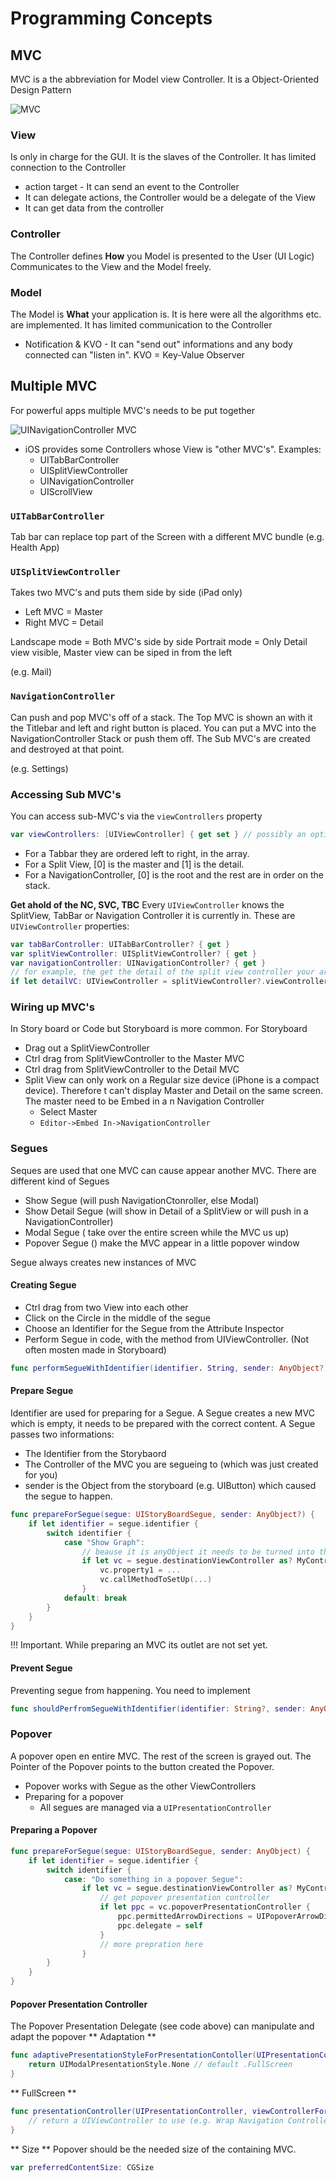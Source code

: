 # Programming Concepts
## MVC
MVC is a the abbreviation for Model view Controller. It is a Object-Oriented Design Pattern

![MVC](img/mvc.svg)

### View
Is only in charge for the GUI. It is the slaves of the Controller. It has limited connection to the Controller
* action target - It can send an event to the Controller
* It can delegate actions, the Controller would be a delegate of the View 
* It can get data from the controller

### Controller
The Controller defines **How** you Model is presented to the User (UI Logic)
Communicates to the View and the Model freely.

### Model
The Model is **What** your application is. It is here were all the algorithms etc. are implemented. It has limited communication to the Controller
* Notification & KVO - It can "send out" informations and any body connected can "listen in". 
KVO = Key-Value Observer

## Multiple MVC
For powerful apps multiple MVC's needs to be put together

![UINavigationController MVC](img/UINavigationController_mvc.svg)

* iOS provides some Controllers whose View is "other MVC's". Examples:
    * UITabBarController
    * UISplitViewController
    * UINavigationController
    * UIScrollView

### `UITabBarController`
Tab bar can replace top part of the Screen with a different MVC bundle (e.g. Health App)

### `UISplitViewController`
Takes two MVC's and puts them side by side (iPad only)
* Left MVC = Master
* Right MVC = Detail

Landscape mode = Both MVC's side by side
Portrait mode = Only Detail view visible, Master view can be siped in from the left

(e.g. Mail)

### `NavigationController`
Can push and pop MVC's off of a stack.
The Top MVC is shown an with it the Titlebar and left and right button is placed.
You can put a MVC into the NavigationController Stack or push them off. The Sub MVC's are created and destroyed at that point.

(e.g. Settings)

### Accessing Sub MVC's
You can access sub-MVC's via the `viewControllers` property
```swift
var viewControllers: [UIViewController] { get set } // possibly an optional
```
* For a Tabbar they are ordered left to right, in the array.
* For a Split View, [0] is the master and [1] is the detail.
* For a NavigationController, [0] is the root and the rest are in order on the stack.

**Get ahold of the NC, SVC, TBC**
Every `UIViewController` knows the SplitView, TabBar or Navigation Controller it is currently in. These are `UIViewController` properties:
```swift
var tabBarController: UITabBarController? { get }
var splitViewController: UISplitViewController? { get }
var navigationController: UINavigationController? { get }
// for example, the get the detail of the split view controller your are in...
if let detailVC: UIViewController = splitViewController?.viewControllers[1] { ... }
```

### Wiring up MVC's
In Story board or Code but Storyboard is more common. For Storyboard
* Drag out a SplitViewController
* Ctrl drag from SplitViewController to the Master MVC
* Ctrl drag from SplitViewController to the Detail MVC
* Split View can only work on a Regular size device (iPhone is a compact device). Therefore t can't display Master and Detail on the same screen. The master need to be Embed in a n Navigation Controller
    * Select Master
    * `Editor->Embed In->NavigationController`

### Segues
Seques are used that one MVC can cause appear another MVC. There are different kind of Segues
* Show Segue (will push NavigationCtonroller, else Modal)
* Show Detail Segue (will show in Detail of a SplitView or will push in a NavigationController)
* Modal Segue ( take over the entire screen while the MVC us up)
* Popover Segue () make the MVC appear in a little popover window

Segue always creates new instances of MVC

#### Creating Segue
* Ctrl drag from two View into each other
* Click on the Circle in the middle of the segue
* Choose an Identifier for the Segue from the Attribute Inspector
* Perform Segue in code, with the method from UIViewController. (Not often mosten made in Storyboard)
```swift
func performSegueWithIdentifier(identifier. String, sender: AnyObject?)
```

#### Prepare Segue
Identifier are used for preparing for a Segue. A Segue creates a new MVC which is empty, it needs to be prepared with the correct content.
A Segue passes two informations:
* The Identifier from the Storybaord
* The Controller of the MVC you are segueing to (which was just created for you)
* sender is the Object from the storyboard (e.g. UIButton) which caused the segue to happen.
```swift
func prepareForSegue(segue: UIStoryBoardSegue, sender: AnyObject?) {
    if let identifier = segue.identifier {
        switch identifier {
            case "Show Graph":
                // beause it is anyObject it needs to be turned into the correct class
                if let vc = segue.destinationViewController as? MyController {
                    vc.property1 = ...
                    vc.callMethodToSetUp(...)
                }
            default: break
        }
    }
}
```

!!! Important. While preparing an MVC its outlet are not set yet.

#### Prevent Segue
Preventing segue from happening. You need to implement
```swift
func shouldPerfromSegueWithIdentifier(identifier: String?, sender: AnyObject?) -> Bool
```

### Popover
A popover open en entire MVC. The rest of the screen is grayed out. The Pointer of the Popover points to the button created the Popover.

* Popover works with Segue as the other ViewControllers
* Preparing for a popover
    * All segues are managed via a `UIPresentationController`

#### Preparing a Popover
```swift
func prepareForSegue(segue: UIStoryBoardSegue, sender: AnyObject) {
    if let identifier = segue.identifier {
        switch identifier {
            case: "Do something in a popover Segue":
                if let vc = segue.destinationViewController as? MyController {
                    // get popover presentation controller
                    if let ppc = vc.popoverPresentationController {
                        ppc.permittedArrowDirections = UIPopoverArrowDirection.Any
                        ppc.delegate = self
                    }
                    // more prepration here
                }
        }
    }
}
```

#### Popover Presentation Controller
The Popover Presentation Delegate (see code above) can manipulate and adapt the popover
** Adaptation **
```swift
func adaptivePresentationStyleForPresentationContoller(UIPresentationController) -> UIModelPresentationStyle {
    return UIModalPresentationStyle.None // default .FullScreen
}
```
** FullScreen **
```swift
func presentationController(UIPresentationController, viewControllerForAdaptivePresentationStyle: UIModalPresentationStyle) -> UIViewController? {
    // return a UIViewController to use (e.g. Wrap Navigation Controller around your MVC)
}
```
** Size **
Popover should be the needed size of the containing MVC.
```swift
var preferredContentSize: CGSize
```